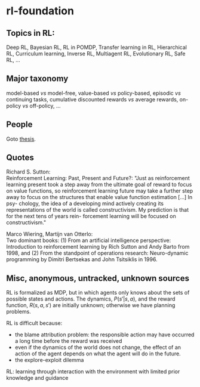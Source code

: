 # rl-foundation

## Topics in RL:
Deep RL,
Bayesian RL,
RL in POMDP,
Transfer learning in RL,
Hierarchical RL,
Curriculum learning,
Inverse RL,
Multiagent RL,
Evolutionary RL,
Safe RL, 
...

## Major taxonomy
model-based _vs_ model-free,
value-based _vs_ policy-based,
episodic _vs_ continuing tasks,
cumulative discounted rewards _vs_ average rewards,
on-policy _vs_ off-policy,
...

## People
Goto [thesis](https://github.com/tttor/rl-foundation/tree/master/thesis).

## Quotes
Richard S. Sutton: <br />
Reinforcement Learning: Past, Present and Future?:
"Just as reinforcement learning present took a step away from the ultimate goal of reward to
focus on value functions, so reinforcement learning future may take a further step
away to focus on the structures that enable value function estimation [...] In psy-
chology, the idea of a developing mind actively creating its representations of the
world is called constructivism. My prediction is that for the next tens of years rein-
forcement learning will be focused on constructivism."

Marco Wiering, Martijn van Otterlo: <br/>
Two dominant books:
(1) From an artificial intelligence perspective: Introduction to reinforcement learning by Rich Sutton and Andy Barto from 1998, and
(2) From the standpoint of operations research: Neuro-dynamic programming by Dimitri Bertsekas and John Tsitsiklis in 1996.

## Misc, anonymous, untracked, unknown sources
RL is formalized as MDP, but in which agents only knows about the sets of possible states and actions.
The dynamics, $P(s'|s,a)$, and the reward function, $R(s,a,s')$ are initially unknown; otherwise we have planning problems.

RL is difficult because:
* the blame attribution problem:
  the responsible action may have occurred a long time before the reward was received
* even if the dynamics of the world does not change,
  the effect of an action of the agent depends on what the agent will do in the future.
* the explore-exploit dilemma

RL: learning through interaction with the environment with limited prior knowledge and guidance
